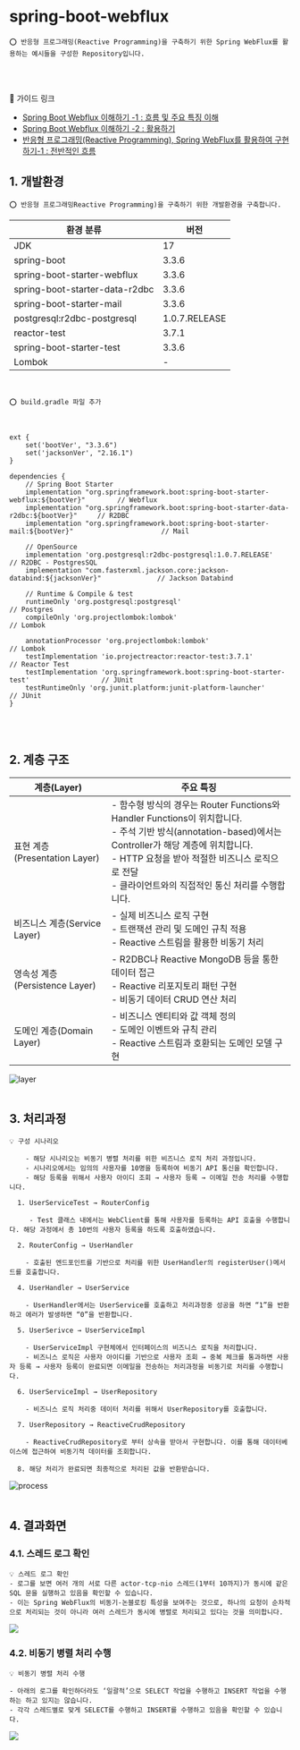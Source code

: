 # spring-boot-webflux

    ⭕️ 반응형 프로그래밍(Reactive Programming)을 구축하기 위한 Spring WebFlux를 활용하는 예시들을 구성한 Repository입니다.

<br />
<br />

🔗 가이드 링크

- [Spring Boot Webflux 이해하기 -1 : 흐름 및 주요 특징 이해](https://adjh54.tistory.com/232)
- [Spring Boot Webflux 이해하기 -2 : 활용하기](https://adjh54.tistory.com/233)
- [반응형 프로그래밍(Reactive Programming), Spring WebFlux를 활용하여 구현하기-1 : 전반적인 흐름](https://adjh54.tistory.com/627)

## 1. 개발환경

    ⭕️ 반응형 프로그래밍Reactive Programming)을 구축하기 위한 개발환경을 구축합니다.

| 환경 분류                          | 버전            |
|--------------------------------|---------------|
| JDK                            | 17            |
| spring-boot                    | 3.3.6         |
| spring-boot-starter-webflux    | 3.3.6         |
| spring-boot-starter-data-r2dbc | 3.3.6         |
| spring-boot-starter-mail       | 3.3.6         |
| postgresql:r2dbc-postgresql    | 1.0.7.RELEASE |
| reactor-test                   | 3.7.1         |
| spring-boot-starter-test       | 3.3.6         |
| Lombok                         | -             |

<br/>

    ⭕️ build.gradle 파일 추가

<br/>

    ext {
        set('bootVer', "3.3.6")
        set('jacksonVer', "2.16.1")
    }   

    dependencies {
        // Spring Boot Starter
        implementation "org.springframework.boot:spring-boot-starter-webflux:${bootVer}"        // Webflux
        implementation "org.springframework.boot:spring-boot-starter-data-r2dbc:${bootVer}"     // R2DBC
        implementation "org.springframework.boot:spring-boot-starter-mail:${bootVer}"                      // Mail
    
        // OpenSource
        implementation 'org.postgresql:r2dbc-postgresql:1.0.7.RELEASE'                          // R2DBC - PostgresSQL
        implementation "com.fasterxml.jackson.core:jackson-databind:${jacksonVer}"              // Jackson Databind
    
        // Runtime & Compile & test
        runtimeOnly 'org.postgresql:postgresql'                                                 // Postgres
        compileOnly 'org.projectlombok:lombok'                                                  // Lombok
    
        annotationProcessor 'org.projectlombok:lombok'                                          // Lombok
        testImplementation 'io.projectreactor:reactor-test:3.7.1'                               // Reactor Test
        testImplementation 'org.springframework.boot:spring-boot-starter-test'                  // JUnit
        testRuntimeOnly 'org.junit.platform:junit-platform-launcher'                            // JUnit
    }

<br/>
<br/>

## 2. 계층 구조

| 계층(Layer)                 | 주요 특징                                                                                                                                                                                              |
|---------------------------|----------------------------------------------------------------------------------------------------------------------------------------------------------------------------------------------------|
| 표현 계층(Presentation Layer) | - 함수형 방식의 경우는 Router Functions와 Handler Functions이 위치합니다. <br/> -  주석 기반 방식(annotation-based)에서는 Controller가 해당 계층에 위치합니다.  <br/> - HTTP 요청을 받아 적절한 비즈니스 로직으로 전달 <br/>- 클라이언트와의 직접적인 통신 처리를 수행합니다. |
| 비즈니스 계층(Service Layer)    | - 실제 비즈니스 로직 구현 <br/> - 트랜잭션 관리 및 도메인 규칙 적용 <br/> - Reactive 스트림을 활용한 비동기 처리                                                                                                                       |
| 영속성 계층(Persistence Layer) | - R2DBC나 Reactive MongoDB 등을 통한 데이터 접근 <br/> - Reactive 리포지토리 패턴 구현 <br/> - 비동기 데이터 CRUD 연산 처리                                                                                                     |
| 도메인 계층(Domain Layer)      | - 비즈니스 엔티티와 값 객체 정의 <br/> - 도메인 이벤트와 규칙 관리 <br/> - Reactive 스트림과 호환되는 도메인 모델 구현                                                                                                                    |

<img alt="layer" src="https://github.com/user-attachments/assets/0ef1084c-7ad9-46ea-9289-83b9fa7c1d7b"/>

<br/>
<br/>

## 3. 처리과정

    💡 구성 시나리오
    
        - 해당 시나리오는 비동기 병렬 처리를 위한 비즈니스 로직 처리 과정입니다.
        - 시나리오에서는 임의의 사용자를 10명을 등록하여 비동기 API 통신을 확인합니다.
        - 해당 등록을 위해서 사용자 아이디 조회 → 사용자 등록 → 이메일 전송 처리를 수행합니다.
    
      1. UserServiceTest → RouterConfig
    
         - Test 클래스 내에서는 WebClient를 통해 사용자를 등록하는 API 호출을 수행합니다. 해당 과정에서 총 10번의 사용자 등록을 하도록 호출하였습니다.
    
      2. RouterConfig → UserHandler
    
        - 호출된 엔드포인트를 기반으로 처리를 위한 UserHandler의 registerUser()메서드를 호출합니다.
    
      4. UserHandler → UserService
    
        - UserHandler에서는 UserService를 호출하고 처리과정중 성공을 하면 “1”을 반환하고 에러가 발생하면 “0”을 반환합니다.
    
      5. UserSerivce → UserServiceImpl
    
        - UserServiceImpl 구현체에서 인터페이스의 비즈니스 로직을 처리합니다.
        - 비즈니스 로직은 사용자 아이디를 기반으로 사용자 조회 → 중복 체크를 통과하면 사용자 등록 → 사용자 등록이 완료되면 이메일을 전송하는 처리과정을 비동기로 처리를 수행합니다.
    
      6. UserServiceImpl → UserRepository
    
        - 비즈니스 로직 처리중 데이터 처리를 위해서 UserRepository를 호출합니다.
    
      7. UserRepository → ReactiveCrudRepository
    
        - ReactiveCrudRepository로 부터 상속을 받아서 구현합니다. 이를 통해 데이터베이스에 접근하여 비동기적 데이터를 조회합니다.
    
      8. 해당 처리가 완료되면 최종적으로 처리된 값을 반환받습니다.

<img alt="process" src="https://github.com/user-attachments/assets/8371aa66-6384-4a13-8be2-954d295fdb29"/>


<br/>
<br/>

## 4. 결과화면


### 4.1. 스레드 로그 확인


    💡 스레드 로그 확인
    - 로그를 보면 여러 개의 서로 다른 actor-tcp-nio 스레드(1부터 10까지)가 동시에 같은 SQL 문을 실행하고 있음을 확인할 수 있습니다.
    - 이는 Spring WebFlux의 비동기-논블로킹 특성을 보여주는 것으로, 하나의 요청이 순차적으로 처리되는 것이 아니라 여러 스레드가 동시에 병렬로 처리되고 있다는 것을 의미합니다.


<img src="https://github.com/user-attachments/assets/c825b1ac-b20e-4b6e-8e7f-c7afeaddc7d0"/>


<br/>


### 4.2. 비동기 병렬 처리 수행

    💡 비동기 병렬 처리 수행

    - 아래의 로그를 확인하더라도 ‘일괄적’으로 SELECT 작업을 수행하고 INSERT 작업을 수행하는 하고 있지는 않습니다.
    - 각각 스레드별로 맞게 SELECT를 수행하고 INSERT를 수행하고 있음을 확인할 수 있습니다.


<img src="https://github.com/user-attachments/assets/d4878f4c-7905-470d-b91f-c20cf0e2423c">